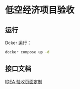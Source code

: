 # 低空经济项目验收

## 运行

Dcker 运行：

```bash
docker compose up -d
```

## 接口文档

[IDEA 验收页面定制](https://emqx.atlassian.net/wiki/spaces/~984656803/pages/1733328912/IDEA)

